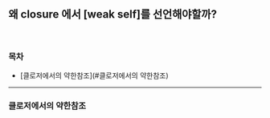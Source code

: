 <br/><br/>


## 왜 closure 에서 [weak self]를 선언해야할까?

<br/>

### 목차
- [클로저에서의 약한참조](#클로저에서의 약한참조)
---

### 클로저에서의 약한참조

<br/>



